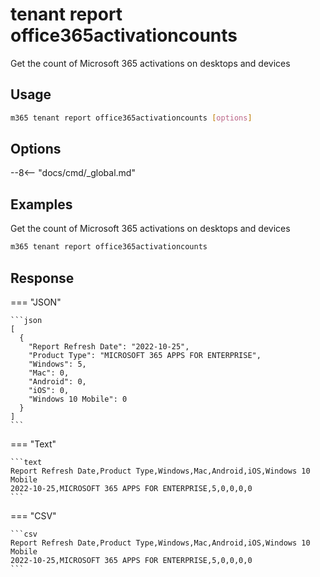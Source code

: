 # tenant report office365activationcounts

Get the count of Microsoft 365 activations on desktops and devices

## Usage

```sh
m365 tenant report office365activationcounts [options]
```

## Options

--8<-- "docs/cmd/_global.md"

## Examples

Get the count of Microsoft 365 activations on desktops and devices

```sh
m365 tenant report office365activationcounts
```

## Response

=== "JSON"

    ```json
    [
      {
        "Report Refresh Date": "2022-10-25",
        "Product Type": "MICROSOFT 365 APPS FOR ENTERPRISE",
        "Windows": 5,
        "Mac": 0,
        "Android": 0,
        "iOS": 0,
        "Windows 10 Mobile": 0
      }
    ]
    ```

=== "Text"

    ```text
    Report Refresh Date,Product Type,Windows,Mac,Android,iOS,Windows 10 Mobile
    2022-10-25,MICROSOFT 365 APPS FOR ENTERPRISE,5,0,0,0,0
    ```

=== "CSV"

    ```csv
    Report Refresh Date,Product Type,Windows,Mac,Android,iOS,Windows 10 Mobile
    2022-10-25,MICROSOFT 365 APPS FOR ENTERPRISE,5,0,0,0,0
    ```
